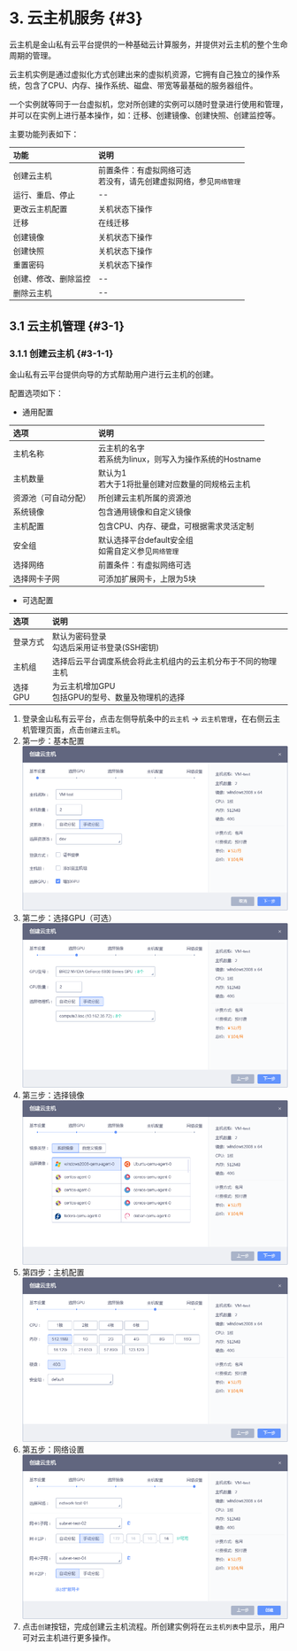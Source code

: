 # 3. 云主机服务 {#3}

云主机是金山私有云平台提供的一种基础云计算服务，并提供对云主机的整个生命周期的管理。

云主机实例是通过虚拟化方式创建出来的虚拟机资源，它拥有自己独立的操作系统，包含了CPU、内存、操作系统、磁盘、带宽等最基础的服务器组件。

一个实例就等同于一台虚拟机，您对所创建的实例可以随时登录进行使用和管理，并可以在实例上进行基本操作，如：迁移、创建镜像、创建快照、创建监控等。

主要功能列表如下：

| 功能 | 说明 |
| :--- | :--- |
| 创建云主机 | 前置条件：有虚拟网络可选<br/>若没有，请先创建虚拟网络，参见`网络管理` |
| 运行、重启、停止 | -- |
| 更改云主机配置 | 关机状态下操作 |
| 迁移 | 在线迁移 |
| 创建镜像 | 关机状态下操作 |
| 创建快照 | 关机状态下操作 |
| 重置密码 | 关机状态下操作 |
| 创建、修改、删除监控 | -- |
| 删除云主机 | -- |

## 3.1 云主机管理 {#3-1}

### 3.1.1 创建云主机 {#3-1-1}

金山私有云平台提供向导的方式帮助用户进行云主机的创建。

配置选项如下：

* 通用配置

| 选项 | 说明 |
| :--- | :--- |
| 主机名称 | 云主机的名字<br/>若系统为linux，则写入为操作系统的Hostname |
| 主机数量 | 默认为1<br/>若大于1将批量创建对应数量的同规格云主机 |
| 资源池（可自动分配） | 所创建云主机所属的资源池 |
| 系统镜像 | 包含通用镜像和自定义镜像 |
| 主机配置 | 包含CPU、内存、硬盘，可根据需求灵活定制 |
| 安全组 | 默认选择平台default安全组<br/>如需自定义参见`网络管理` |
| 选择网络 | 前置条件：有虚拟网络可选 |
| 选择网卡子网 | 可添加扩展网卡，上限为5块 |

* 可选配置

| 选项 | 说明 |
| :--- | :--- |
| 登录方式 | 默认为密码登录<br/>勾选后采用证书登录(SSH密钥) |
| 主机组 | 选择后云平台调度系统会将此主机组内的云主机分布于不同的物理主机 |
| 选择GPU | 为云主机增加GPU<br/>包括GPU的型号、数量及物理机的选择 |


1. 登录金山私有云平台，点击左侧导航条中的`云主机` -> `云主机管理`，在右侧云主机管理页面，点击`创建云主机`。
2. 第一步：基本配置
![](/assets/创建云主机表单-1.png)
3. 第二步：选择GPU（可选）
![](/assets/创建云主机表单-2.png)
4. 第三步：选择镜像
![](/assets/创建云主机表单-3.png)
5. 第四步：主机配置
![](/assets/创建云主机表单-4.png)
6. 第五步：网络设置
![](/assets/创建云主机表单-5.png)
7. 点击`创建`按钮，完成创建云主机流程。所创建实例将在`云主机列表`中显示，用户可对云主机进行更多操作。

  




